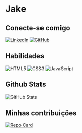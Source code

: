 # Jake

## Conecte-se comigo
[![LinkedIn](https://img.shields.io/badge/LinkedIn-00770B?style=for-the-badge&logo=linkedin&logoColor=black)](https://www.linkedin.com/in/jake-mac%C3%AAdo/)
[![GitHub](https://img.shields.io/badge/GitHub-00770B?style=for-the-badge&logo=github&logoColor=black)](https://github.com/SEUUSERNAME)

## Habilidades
![HTML5](https://img.shields.io/badge/HTML5-00770B?style=for-the-badge&logo=html5&logoColor=black)
![CSS3](https://img.shields.io/badge/CSS3-00770B?style=for-the-badge&logo=css3&logoColor=black)
![JavaScript](https://img.shields.io/badge/JavaScript-00770B?style=for-the-badge&logo=javascript&logoColor=black)

## Github Stats
![GitHub Stats](https://github-readme-stats.vercel.app/api?username=JakeMacedo06&theme=transparent&bg_color=000&border_color=30A3DC&show_icons=true&icon_color=30A3DC&title_color=000text_color=FFF)

## Minhas contribuições
[![Repo Card](https://github-readme-stats.vercel.app/api/pin/?username=JakeMacedo06&repo=dio-lab-open-source&bg_color=000&border_color=00770Bshow_icons=true&icon_color=&title_color=000text_color=FFF)](https://github.com/JakeMacedo06/dio-lab-open-source.git)



